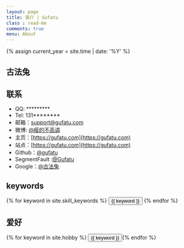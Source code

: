 ```yaml
---
layout: page
title: 简介 | Gufatu
class : read-me
comments: true
menu: About
---
```

{% assign current_year = site.time | date: '%Y' %}

## 古法兔











## 联系

- QQ: *********
- Tel: 131********
- 邮箱：support@gufatu.com
- 微博: [@瘦的不高调](http://weibo.com/6047270626)
- 主页：[https://gufatu.com](https://gufatu.com)
- 站点：[https://gufatu.com](https://gufatu.com)
- Github：[@gufatu](https://github.com/gufatu)
- SegmentFault :[@Gufatu](https://segmentfault.com/u/Gufatu)
- Google：[@古法兔](https://plus.google.com/u/0/*********************)

## keywords
<div class="btn-inline">
{% for keyword in site.skill_keywords %} <button class="btn btn-outline" type="button">{{ keyword }}</button> {% endfor %}
</div>

## 爱好
<div class="btn-inline">
{% for keyword in site.hobby %} <button class="btn btn-outline" type="button">{{ keyword }}</button>{% endfor %}
</div>
